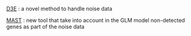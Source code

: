 [D3E](http://biorxiv.org/content/early/2015/06/10/020735) : a novel method to handle noise data

[MAST](http://biorxiv.org/content/early/2015/06/15/020842?rss=1) : new tool that take into account in the GLM model non-detected genes as part of the noise data
